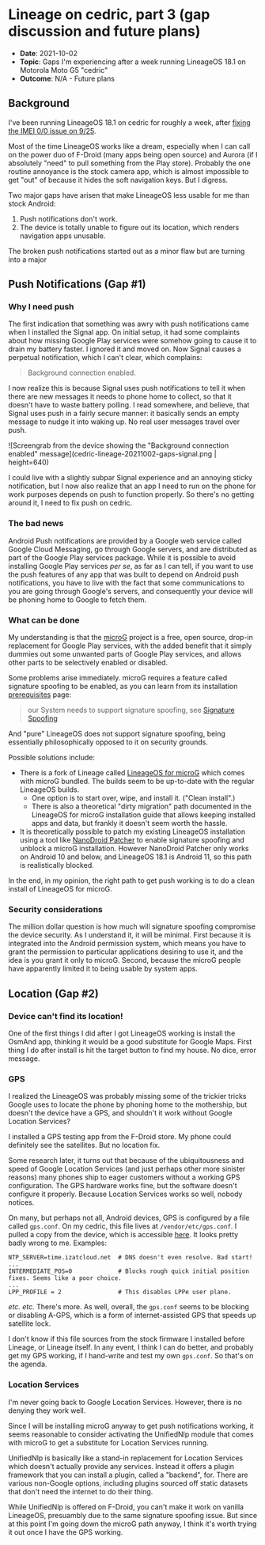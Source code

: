 # Lineage on cedric, part 3 (gap discussion and future plans)

- **Date**: 2021-10-02
- **Topic**: Gaps I'm experiencing after a week running LineageOS 18.1 on Motorola Moto G5 "cedric"
- **Outcome**: N/A - Future plans

## Background

I've been running LineageOS 18.1 on cedric for roughly a week, after [fixing the IMEI 0/0 issue on 9/25](cedric-lineage-20210925-imei-00.md).

Most of the time LineageOS works like a dream, especially when I can call on the power duo of F-Droid (many apps being open source) and Aurora (if I absolutely "need" to pull something from the Play store). Probably the one routine annoyance is the stock camera app, which is almost impossible to get "out" of because it hides the soft navigation keys. But I digress.

Two major gaps have arisen that make LineageOS less usable for me than stock Android:
1. Push notifications don't work.
2. The device is totally unable to figure out its location, which renders navigation apps unusable.

The broken push notifications started out as a minor flaw but are turning into a major 

## Push Notifications (Gap #1)

### Why I need push

The first indication that something was awry with push notifications came when I installed the Signal app.  On initial setup, it had some complaints about how missing Google Play services were somehow going to cause it to drain my battery faster. I ignored it and moved on. Now Signal causes a perpetual notification, which I can't clear, which complains:

> Background connection enabled.

I now realize this is because Signal uses push notifications to tell it when there are new messages it needs to phone home to collect, so that it doesn't have to waste battery polling. I read somewhere, and believe, that Signal uses push in a fairly secure manner: it basically sends an empty message to nudge it into waking up. No real user messages travel over push.

![Screengrab from the device showing the "Background connection enabled" message](cedric-lineage-20211002-gaps-signal.png | height=640)

I could live with a slightly subpar Signal experience and an annoying sticky notification, but I now also realize that an app I need to run on the phone for work purposes depends on push to function properly. So there's no getting around it, I need to fix push on cedric.

### The bad news

Android Push notifications are provided by a Google web service called Google Cloud Messaging, go through Google servers, and are distributed as part of the Google Play services package. While it is possible to avoid installing Google Play services *per se*, as far as I can tell, if you want to use the push features of any app that was built to depend on Android push notifications, you have to live with the fact that some communications to you are going through Google's servers, and consequently your device will be phoning home to Google to fetch them.

### What can be done

My understanding is that the [microG](https://microg.org/) project is a free, open source, drop-in replacement for Google Play services, with the added benefit that it simply dummies out some unwanted parts of Google Play services, and allows other parts to be selectively enabled or disabled.

Some problems arise immediately. microG requires a feature called signature spoofing to be enabled, as you can learn from its installation [prerequisites](https://github.com/microg/GmsCore/wiki/Prerequisites) page:

> our System needs to support signature spoofing, see [Signature Spoofing](https://github.com/microg/android_packages_apps_GmsCore/wiki/Signature-Spoofing)

And "pure" LineageOS does not support signature spoofing, being essentially philosophically opposed to it on security grounds.

Possible solutions include:

- There is a fork of Lineage called [LineageOS for microG](https://lineage.microg.org/) which comes with microG bundled. The builds seem to be up-to-date with the regular LineageOS builds.
    - One option is to start over, wipe, and install it. ("Clean install".)
    - There is also a theoretical "dirty migration" path documented in the LineageOS for microG installation guide that allows keeping installed apps and data, but frankly it doesn't seem worth the hassle.
- It is theoretically possible to patch my existing LineageOS installation using a tool like [NanoDroid Patcher](https://github.com/Nanolx/NanoDroid) to enable signature spoofing and unblock a microG installation. However  NanoDroid Patcher only works on Android 10 and below, and LineageOS 18.1 is Android 11, so this path is realistically blocked.

In the end, in my opinion, the right path to get push working is to do a clean install of LineageOS for microG.

### Security considerations

The million dollar question is how much will signature spoofing compromise the device security. As I understand it, it will be minimal. First because it is integrated into the Android permission system, which means you have to grant the permission to particular applications desiring to use it, and the idea is you grant it only to microG. Second, because the microG people have apparently limited it to being usable by system apps.

## Location (Gap #2)

### Device can't find its location!

One of the first things I did after I got LineageOS working is install the OsmAnd app, thinking it would be a good substitute for Google Maps. First thing I do after install is hit the target button to find my house. No dice, error message.

### GPS

I realized the LineageOS was probably missing some of the trickier tricks Google uses to locate the phone by phoning home to the mothership, but doesn't the device have a GPS, and shouldn't it work without Google Location Services?

I installed a GPS testing app from the F-Droid store. My phone could definitely see the satellites. But no location fix.

Some research later, it turns out that because of the ubiquitousness and speed of Google Location Services (and just perhaps other more sinister reasons) many phones ship to eager customers without a working GPS configuration. The GPS hardware works fine, but the software doesn't configure it properly. Because Location Services works so well, nobody notices.

On many, but perhaps not all, Android devices, GPS is configured by a file called `gps.conf`. On my cedric, this file lives at `/vendor/etc/gps.conf`. I pulled a copy from the device, which is accessible [here](gps.conf/cedric-20211001-old-gps.conf). It looks pretty badly wrong to me. Examples:

```
NTP_SERVER=time.izatcloud.net  # DNS doesn't even resolve. Bad start!
...
INTERMEDIATE_POS=0             # Blocks rough quick initial position fixes. Seems like a poor choice.
...
LPP_PROFILE = 2                # This disables LPPe user plane.
```
*etc.* *etc.* There's more. As well, overall, the `gps.conf` seems to be blocking or disabling A-GPS, which is a form of internet-assisted GPS that speeds up satellite lock.

I don't know if this file sources from the stock firmware I installed before Lineage, or Lineage itself. In any event, I think I can do better, and probably get my GPS working, if I hand-write and  test my own `gps.conf`. So that's on the agenda.

### Location Services

I'm never going back to Google Location Services. However, there is no denying they work well.

Since I will be installing microG anyway to get push notifications working, it seems reasonable to consider activating the UnifiedNlp module that comes with microG to get a substitute for Location Services running. 

UnifiedNlp is basically like a stand-in replacement for Location Services which doesn't actually provide any services. Instead it offers a plugin framework that you can install a plugin, called a "backend", for. There are various non-Google options, including plugins sourced off static datasets that don't need the internet to do their thing.

While UnifiedNlp is offered on F-Droid, you can't make it work on vanilla LineageOS, presuambly due to the same signature spoofing issue. But since at this point I'm going down the microG path anyway, I think it's worth trying it out once I have the GPS working.